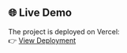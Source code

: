 ## 🌐 Live Demo

The project is deployed on Vercel:  
👉 [View Deployment](https://test-task-goit-cyan.vercel.app/)
